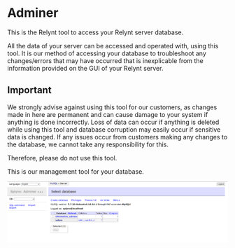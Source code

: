 Adminer
============

This is the Relynt tool to access your Relynt server database.

All the data of your server can be accessed and operated with, using this tool. It is our method of accessing your database to troubleshoot any changes/errors that may have occurred that is inexplicable from the information provided on the GUI of your Relynt server.

## Important

We strongly advise against using this tool for our customers, as changes made in here are permanent and can cause damage to your system if anything is done incorrectly. Loss of data can occur if anything is deleted while using this tool and database corruption may easily occur if sensitive data is changed. If any issues occur from customers making any changes to the database, we cannot take any responsibility for this.

Therefore, please do not use this tool.

This is our management tool for your database.

![Adminer](adminer.png)
